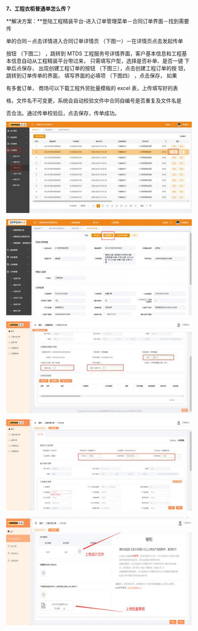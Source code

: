 <a name="bookmark6"></a>**7、工程衣柜普通单怎么传？**

**解决方案：**登陆工程精装平台-进入订单管理菜单－合同订单界面－找到需要传

单的合同－点击详情进入合同订单详情页 （下图一）－在详情页点击发起传单


按钮 （下图二） ，跳转到 MTDS 工程服务号详情界面，客户基本信息和工程基 本信息自动从工程精装平台带过来，  只需填写户型，选择是否补单、是否一键  下单后点保存，  出现创建工程订单的按钮 （下图三），点击创建工程订单的按  钮，跳转到订单传单的界面，  填写界面的必填项 （下图四） ，点击保存， 如果

有多套订单， 商场可以下载工程外贸批量模板的 excel 表，上传填写好的表

格，文件名不可变更，系统会自动校验文件中合同自编号是否重复及文件名是

否合法。通过传单校验后，点击保存，传单成功。

![](Aspose.Words.e73c43fe-fde1-4168-803d-975613665666.007.jpeg)

![](Aspose.Words.e73c43fe-fde1-4168-803d-975613665666.008.jpeg)


![](Aspose.Words.e73c43fe-fde1-4168-803d-975613665666.009.jpeg)

![](Aspose.Words.e73c43fe-fde1-4168-803d-975613665666.010.jpeg)

![](Aspose.Words.e73c43fe-fde1-4168-803d-975613665666.011.jpeg)


